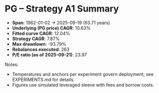 # PG – Strategy A1 Summary

- **Span**: 1962-01-02 → 2025-09-19 (63.71 years)
- **Underlying (PG price) CAGR**: 10.63%
- **Fitted curve CAGR**: 12.04%
- **Strategy CAGR**: 7.87%
- **Max drawdown**: -93.79%
- **Rebalances executed**: 263
- **P/E ratio (as of 2025-09-21)**: 23.97

Notes:

- Temperatures and anchors per experiment govern deployment; see EXPERIMENTS.md for details.
- Figures use simulated leveraged sleeve with fees and borrow costs.

